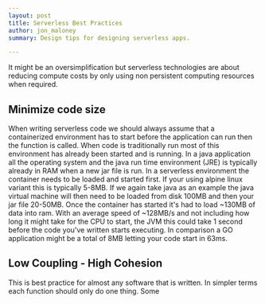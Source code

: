```yaml
---
layout: post
title: Serverless Best Practices
author: jon_maloney
summary: Design tips for designing serverless apps.

---
```


It might be an oversimplification but serverless technologies are about reducing compute costs by only using non persistent computing resources when required. 



## Minimize code size

When writing serverless code we should always assume that a containerized environment has to start before the application can run then the function is called. When code is traditionally run most of this environment has already been started and is running. In a java application all the operating system and the java run time environment (JRE) is typically already in RAM when a new jar file is run. In a serverless environment the container needs to be loaded and started first. If your using alpine linux variant this is typically 5-8MB. If we again take java as an example the java virtual machine will then need to be loaded from disk 100MB and then your jar file 20-50MB. Once the container has started it's had to load ~130MB of data into ram. With an average speed of ~128MB/s and not including how long it might take for the CPU to start, the JVM this could take 1 second before the code you've written starts executing. In comparison a GO application might be a total of 8MB letting your code start in 63ms. 

## Low Coupling - High Cohesion

This is best practice for almost any software that is written. In simpler terms each function should only do one thing. Some 